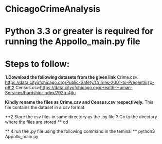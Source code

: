# ChicagoCrimeAnalysis
# Python 3.3 or greater is required for running the Appollo_main.py file


# Steps to follow:


**1.Download the following datasets from the given link**
Crime.csv: https://data.cityofchicago.org/Public-Safety/Crimes-2001-to-Present/ijzp-q8t2
Census.csv:https://data.cityofchicago.org/Health-Human-Services/hardship-index/792q-4jtu

**Kindly rename the files as Crime.csv and Census.csv respectively.**
This file contains the dataset in a csv format. 

**2.Store the csv files in same directory as the .py file
3.Go to the directory where the files are stored **
   cd <file location>

** 4.run the .py file using the following command in the teminal ** 
   python3 Appollo_main.py


